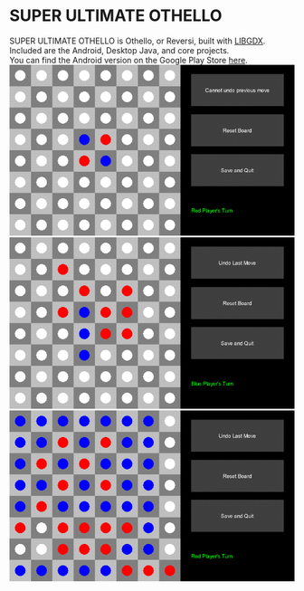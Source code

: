 SUPER ULTIMATE OTHELLO
==========

SUPER ULTIMATE OTHELLO is Othello, or Reversi, built with [LIBGDX](http://libgdx.badlogicgames.com/).  
Included are the Android, Desktop Java, and core projects.  
You can find the Android version on the Google Play Store [here](https://play.google.com/store/apps/details?id=com.me.android_game&hl=en).  
![SUPER ULTIMATE OTHELLO](1.png)  
![SUPER ULTIMATE OTHELLO](2.png)  
![SUPER ULTIMATE OTHELLO](3.png)
